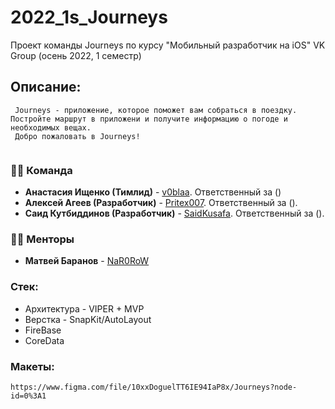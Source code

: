 # 2022_1s_Journeys
Проект команды Journeys по курсу "Мобильный разработчик на iOS" VK Group (осень 2022, 1 семестр)

## Описание:
     Journeys - приложение, которое поможет вам собраться в поездку. Постройте маршрут в приложени и получите информацию о погоде и необходимых вещах.
     Добро пожаловать в Journeys!
          
### 👨‍💻 Команда
* **Анастасия Ищенко (Тимлид)** - [v0blaa](https://github.com/v0blaa). Ответственный за ()
* **Алексей Агеев (Разработчик)** - [Pritex007](https://github.com/Pritex007). Ответственный за ().
* **Саид Кутбиддинов (Разработчик)** - [SaidKusafa](https://github.com/SaidKusafa). Ответственный за ().


### 🧑‍🏫 Менторы
* **Матвей Баранов** - [NaR0RoW](https://github.com/NaR0RoW)

### Стек:
* Архитектура - VIPER + MVP
* Верстка - SnapKit/AutoLayout 
* FireBase
* CoreData

### Макеты: 
    https://www.figma.com/file/10xxDoguelTT6IE94IaP8x/Journeys?node-id=0%3A1


